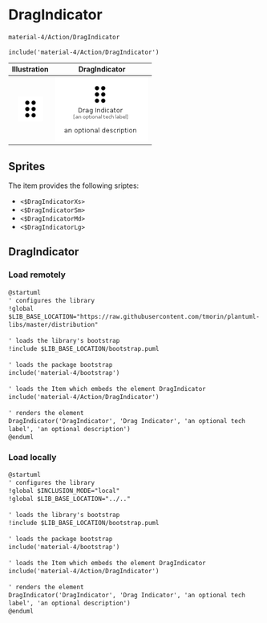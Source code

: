 # DragIndicator


```text
material-4/Action/DragIndicator
```

```text
include('material-4/Action/DragIndicator')
```



| Illustration | DragIndicator |
| :---: | :---: |
| ![illustration for Illustration](../../material-4/Action/DragIndicator.png) | ![illustration for DragIndicator](../../material-4/Action/DragIndicator.Local.png) |



## Sprites
The item provides the following sriptes:

- `<$DragIndicatorXs>`
- `<$DragIndicatorSm>`
- `<$DragIndicatorMd>`
- `<$DragIndicatorLg>`





## DragIndicator

### Load remotely
```plantuml
@startuml
' configures the library
!global $LIB_BASE_LOCATION="https://raw.githubusercontent.com/tmorin/plantuml-libs/master/distribution"

' loads the library's bootstrap
!include $LIB_BASE_LOCATION/bootstrap.puml

' loads the package bootstrap
include('material-4/bootstrap')

' loads the Item which embeds the element DragIndicator
include('material-4/Action/DragIndicator')

' renders the element
DragIndicator('DragIndicator', 'Drag Indicator', 'an optional tech label', 'an optional description')
@enduml
```

### Load locally
```plantuml
@startuml
' configures the library
!global $INCLUSION_MODE="local"
!global $LIB_BASE_LOCATION="../.."

' loads the library's bootstrap
!include $LIB_BASE_LOCATION/bootstrap.puml

' loads the package bootstrap
include('material-4/bootstrap')

' loads the Item which embeds the element DragIndicator
include('material-4/Action/DragIndicator')

' renders the element
DragIndicator('DragIndicator', 'Drag Indicator', 'an optional tech label', 'an optional description')
@enduml
```

